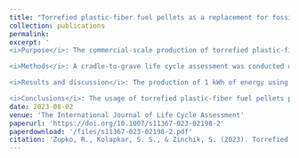 ```yaml
---
title: "Torrefied plastic-fiber fuel pellets as a replacement for fossil fuels — a case study life cycle assessment for Green Bay, Wisconsin, USA"
collection: publications
permalink: 
excerpt: '
<i>Purpose</i>: The commercial-scale production of torrefied plastic-fiber fuel pellets from waste plastics and waste fibers may offer a viable alternative to fossil fuel–based energy. In this study, the environmental impact of fuel pellets produced and consumed in Green Bay, Wisconsin, USA is evaluated and compared to the status quo of grid energy production from fossil fuels (i.e., coal or natural gas).<br />

<i>Methods</i>: A cradle-to-grave life cycle assessment was conducted using a functional unit of 1 kWh of energy produced using torrefied plastic-fiber fuel pellets versus production of energy from coal or natural gas. Regional data along with relevant manufacturing data was used to inform the inventory of the production of the torrefied fuel pellets, which are manufactured using waste fibers and waste plastics sourced from within 5 km of the torrefaction facility and consumed within 50 km of the facility. Since fuel pellets are produced from waste inputs and contain biogenic carbon sources, impacts were assessed with/without credit for biogenic carbon and with/without the burden of the torrefaction inputs.<br />

<i>Results and discussion</i>: The production of 1 kWh of energy using torrefied plastic-fiber fuel pellets was determined to produce between 0.303 and 0.757 kg CO<sub>2</sub> eq emissions due to combustion and between 0.062 and 1.105 kg CO<sub>2</sub> eq additional emissions as a result of the manufacturing process, with the ranges dependent upon the allocation method selected. Under a burden-free allocation due to waste materials used as inputs, along with a credit for biogenic carbon emissions, the system produces 0.365 kg CO<sub>2</sub> eq per 1 kWh of energy; however, under a full-burden allocation with no credit for biogenic carbon emissions, 1.862 kg CO<sub>2</sub> eq per 1 kWh of energy is produced. This highlights the differences between allocation scenarios and role of credits for biogenic carbon emissions when evaluating systems.<br />

<i>Conclusions</i>: The usage of torrefied plastic-fiber fuel pellets produced using waste plastics and fibers is a reasonable alternative to the status quo of waste disposal coupled with the production of grid energy from fossil fuels. In addition to the reduction in GHG emissions, the use of the process would also help to alleviate the environmental burden of waste plastics.'
date: 2023-08-02
venue: 'The International Journal of Life Cycle Assessment'
paperurl: 'https://doi.org/10.1007/s11367-023-02198-2'
paperdownload: '/files/s11367-023-02198-2.pdf'
citation: 'Zupko, R., Kolapkar, S. S., & Zinchik, S. (2023). Torrefied plastic-fiber fuel pellets as a replacement for fossil fuels—A case study life cycle assessment for Green Bay, Wisconsin, USA. <i>The International Journal of Life Cycle Assessment</i>.'
---
```

